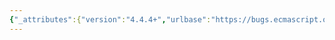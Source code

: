 ```yaml
---
{"_attributes":{"version":"4.4.4+","urlbase":"https://bugs.ecmascript.org/","maintainer":"dherman@mozilla.com"},"bug":{"bug_id":2722,"creation_ts":"2014-04-24 05:27:00 -0700","short_desc":"9.2.8 %ThrowTypeError%: Remove steps 3-5","delta_ts":"2014-05-06 15:07:35 -0700","product":"Draft for 6th Edition","component":"technical issue","version":"Rev 23: April 5, 2014 Draft","rep_platform":"All","op_sys":"All","bug_status":"RESOLVED","resolution":"FIXED","priority":"Normal","bug_severity":"normal","everconfirmed":true,"reporter":{"uid":"andrebargull","name":"André Bargull"},"assigned_to":{"uid":"allen","name":"Allen Wirfs-Brock"},"long_desc":[{"commentid":7898,"comment_count":0,"who":{"uid":"andrebargull","name":"André Bargull"},"bug_when":"2014-04-24 05:27:44 -0700","thetext":"9.2.8 %ThrowTypeError%, steps 3-5 are no longer needed. Maybe already updated as part of bug 2710?"},{"commentid":7912,"comment_count":1,"who":{"uid":"allen","name":"Allen Wirfs-Brock"},"bug_when":"2014-04-24 18:19:00 -0700","thetext":"yes, %ThrowTypeError% is now a single step, throw a TypeError exception.\n\nfixed in rev24 editor's draft"},{"commentid":8154,"comment_count":2,"who":{"uid":"allen","name":"Allen Wirfs-Brock"},"bug_when":"2014-05-06 15:07:35 -0700","thetext":"fixed in rev24"}]}}
---
```

